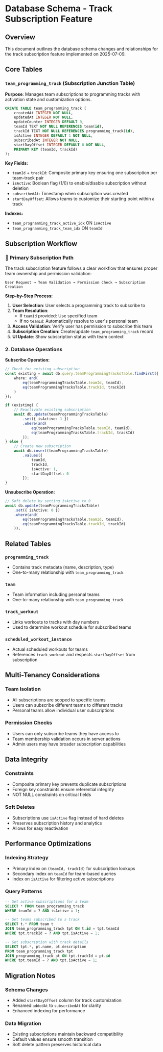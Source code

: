 # Database Schema - Track Subscription Feature

## Overview
This document outlines the database schema changes and relationships for the track subscription feature implemented on 2025-07-09.

## Core Tables

### `team_programming_track` (Subscription Junction Table)
**Purpose**: Manages team subscriptions to programming tracks with activation state and customization options.

```sql
CREATE TABLE team_programming_track (
    createdAt INTEGER NOT NULL,
    updatedAt INTEGER NOT NULL,
    updateCounter INTEGER DEFAULT 0,
    teamId TEXT NOT NULL REFERENCES team(id),
    trackId TEXT NOT NULL REFERENCES programming_track(id),
    isActive INTEGER DEFAULT 1 NOT NULL,
    subscribedAt INTEGER NOT NULL,
    startDayOffset INTEGER DEFAULT 0 NOT NULL,
    PRIMARY KEY (teamId, trackId)
);
```

**Key Fields:**
- `teamId` + `trackId`: Composite primary key ensuring one subscription per team-track pair
- `isActive`: Boolean flag (1/0) to enable/disable subscription without deletion
- `subscribedAt`: Timestamp when subscription was created
- `startDayOffset`: Allows teams to customize their starting point within a track

**Indexes:**
- `team_programming_track_active_idx` ON `isActive`
- `team_programming_track_team_idx` ON `teamId`

## Subscription Workflow

### 🎯 **Primary Subscription Path**
The track subscription feature follows a clear workflow that ensures proper team ownership and permission validation:

```
User Request → Team Validation → Permission Check → Subscription Creation
```

**Step-by-Step Process:**
1. **User Selection**: User selects a programming track to subscribe to
2. **Team Resolution**:
   - If `teamId` provided: Use specified team
   - If no `teamId`: Automatically resolve to user's personal team
3. **Access Validation**: Verify user has permission to subscribe this team
4. **Subscription Creation**: Create/update `team_programming_track` record
5. **UI Update**: Show subscription status with team context

### 2. Database Operations

**Subscribe Operation:**
```typescript
// Check for existing subscription
const existing = await db.query.teamProgrammingTracksTable.findFirst({
    where: and(
        eq(teamProgrammingTracksTable.teamId, teamId),
        eq(teamProgrammingTracksTable.trackId, trackId)
    )
});

if (existing) {
    // Reactivate existing subscription
    await db.update(teamProgrammingTracksTable)
        .set({ isActive: 1 })
        .where(and(
            eq(teamProgrammingTracksTable.teamId, teamId),
            eq(teamProgrammingTracksTable.trackId, trackId)
        ));
} else {
    // Create new subscription
    await db.insert(teamProgrammingTracksTable)
        .values({
            teamId,
            trackId,
            isActive: 1,
            startDayOffset: 0
        });
}
```

**Unsubscribe Operation:**
```typescript
// Soft delete by setting isActive to 0
await db.update(teamProgrammingTracksTable)
    .set({ isActive: 0 })
    .where(and(
        eq(teamProgrammingTracksTable.teamId, teamId),
        eq(teamProgrammingTracksTable.trackId, trackId)
    ));
```

## Related Tables

### `programming_track`
- Contains track metadata (name, description, type)
- One-to-many relationship with `team_programming_track`

### `team`
- Team information including personal teams
- One-to-many relationship with `team_programming_track`

### `track_workout`
- Links workouts to tracks with day numbers
- Used to determine workout schedule for subscribed teams

### `scheduled_workout_instance`
- Actual scheduled workouts for teams
- References `track_workout` and respects `startDayOffset` from subscription

## Multi-Tenancy Considerations

### Team Isolation
- All subscriptions are scoped to specific teams
- Users can subscribe different teams to different tracks
- Personal teams allow individual user subscriptions

### Permission Checks
- Users can only subscribe teams they have access to
- Team membership validation occurs in server actions
- Admin users may have broader subscription capabilities

## Data Integrity

### Constraints
- Composite primary key prevents duplicate subscriptions
- Foreign key constraints ensure referential integrity
- NOT NULL constraints on critical fields

### Soft Deletes
- Subscriptions use `isActive` flag instead of hard deletes
- Preserves subscription history and analytics
- Allows for easy reactivation

## Performance Optimizations

### Indexing Strategy
- Primary index on `(teamId, trackId)` for subscription lookups
- Secondary index on `teamId` for team-based queries
- Index on `isActive` for filtering active subscriptions

### Query Patterns
```sql
-- Get active subscriptions for a team
SELECT * FROM team_programming_track
WHERE teamId = ? AND isActive = 1;

-- Get teams subscribed to a track
SELECT t.* FROM team t
JOIN team_programming_track tpt ON t.id = tpt.teamId
WHERE tpt.trackId = ? AND tpt.isActive = 1;

-- Get subscription with track details
SELECT tpt.*, pt.name, pt.description
FROM team_programming_track tpt
JOIN programming_track pt ON tpt.trackId = pt.id
WHERE tpt.teamId = ? AND tpt.isActive = 1;
```

## Migration Notes

### Schema Changes
- Added `startDayOffset` column for track customization
- Renamed `addedAt` to `subscribedAt` for clarity
- Enhanced indexing for performance

### Data Migration
- Existing subscriptions maintain backward compatibility
- Default values ensure smooth transition
- Soft delete pattern preserves historical data